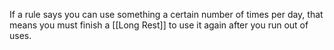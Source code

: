 If a rule says you can use something a certain number of times per day, that means you must finish a [[Long Rest]] to use it again after you run out of uses.
